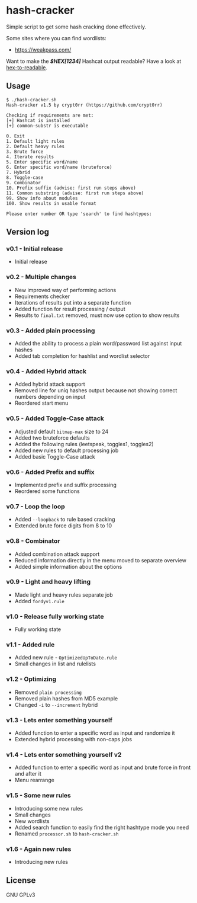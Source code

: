 # hash-cracker

Simple script to get some hash cracking done effectively.

Some sites where you can find wordlists:

* <https://weakpass.com/>

Want to make the ***$HEX[1234]*** Hashcat output readable? Have a look at [hex-to-readable](https://github.com/crypt0rr/hex-to-readable).

## Usage

```plain
$ ./hash-cracker.sh 
Hash-cracker v1.5 by crypt0rr (https://github.com/crypt0rr)

Checking if requirements are met:
[+] Hashcat is installed
[+] common-substr is executable

0. Exit
1. Default light rules
2. Default heavy rules
3. Brute force
4. Iterate results
5. Enter specific word/name
6. Enter specific word/name (bruteforce)
7. Hybrid
8. Toggle-case
9. Combinator
10. Prefix suffix (advise: first run steps above)
11. Common substring (advise: first run steps above)
99. Show info about modules
100. Show results in usable format

Please enter number OR type 'search' to find hashtypes:
```

## Version log

### v0.1 - Initial release

* Initial release

### v0.2 - Multiple changes

* New improved way of performing actions
* Requirements checker
* Iterations of results put into a separate function
* Added function for result processing / output
* Results to `final.txt` removed, must now use option to show results

### v0.3 - Added plain processing

* Added the ability to process a plain word/password list against input hashes
* Added tab completion for hashlist and wordlist selector

### v0.4 - Added Hybrid attack

* Added hybrid attack support
* Removed line for uniq hashes output because not showing correct numbers depending on input
* Reordered start menu

### v0.5 - Added Toggle-Case attack

* Adjusted default `bitmap-max` size to 24
* Added two bruteforce defaults
* Added the following rules (leetspeak, toggles1, toggles2)
* Added new rules to default processing job
* Added basic Toggle-Case attack

### v0.6 - Added Prefix and suffix

* Implemented prefix and suffix processing
* Reordered some functions

### v0.7 - Loop the loop

* Added `--loopback` to rule based cracking
* Extended brute force digits from 8 to 10

### v0.8 - Combinator

* Added combination attack support
* Reduced information directly in the menu moved to separate overview
* Added simple information about the options

### v0.9 - Light and heavy lifting

* Made light and heavy rules separate job
* Added `fordyv1.rule`

### v1.0 - Release fully working state

* Fully working state

### v1.1 - Added rule

* Added new rule - `OptimizedUpToDate.rule`
* Small changes in list and rulelists

### v1.2 - Optimizing

* Removed `plain processing`
* Removed plain hashes from MD5 example
* Changed `-i` to `--increment` hybrid

### v1.3 - Lets enter something yourself

* Added function to enter a specific word as input and randomize it
* Extended hybrid processing with non-caps jobs

### v1.4 - Lets enter something yourself v2

* Added function to enter a specific word as input and brute force in front and after it
* Menu rearrange

### v1.5 - Some new rules

* Introducing some new rules
* Small changes
* New wordlists
* Added search function to easily find the right hashtype mode you need
* Renamed `processor.sh` to `hash-cracker.sh`

### v1.6 - Again new rules

* Introducing new rules

## License

GNU GPLv3
